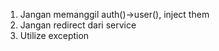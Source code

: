 1. Jangan memanggil auth()->user(), inject them
2. Jangan redirect dari service
3. Utilize exception 

